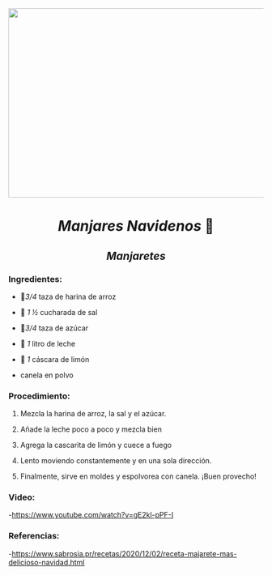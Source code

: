 <div align="center">
<img src= "https://www.top10puertorico.com/wp-content/uploads/2018/12/maxresdefault-3-1.jpg" width= "800" height= "374"  />

# *Manjares Navidenos* 🎄
## *Manjaretes*

</div>

### Ingredientes:  
- 🍚*3/4* taza de harina de arroz

- 🧂 *1 ½* cucharada de sal

- 🍠*3/4* taza de azúcar

- 🥛 *1* litro de leche

- 🍋 *1* cáscara de limón 

- canela en polvo
### Procedimiento: 
1. Mezcla la harina de arroz, la sal y el azúcar.
 
2. Añade la leche poco a poco y mezcla bien

3. Agrega la cascarita de limón y cuece a fuego 

5. Lento moviendo constantemente y en una sola dirección. 

6. Finalmente, sirve en moldes y espolvorea con canela. ¡Buen provecho!

### Video:
-https://www.youtube.com/watch?v=gE2kl-pPF-I

### Referencias: 
-https://www.sabrosia.pr/recetas/2020/12/02/receta-majarete-mas-delicioso-navidad.html

